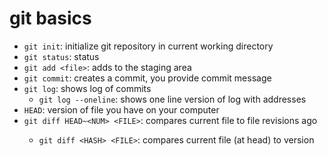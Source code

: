 # git basics

- `git init`: initialize git repository in current working directory
- `git status`: status
- `git add <file>`: adds <file> to the staging area
- `git commit`: creates a commit, you provide commit message
- `git log`: shows log of commits
	- `git log --oneline`: shows one line version of log with addresses
- `HEAD`: version of file you have on your computer
- `git diff HEAD~<NUM> <FILE>`: compares current file to file<NUM> revisions ago
	- `git diff <HASH> <FILE>`: compares current file (at head) to <HASH> version

